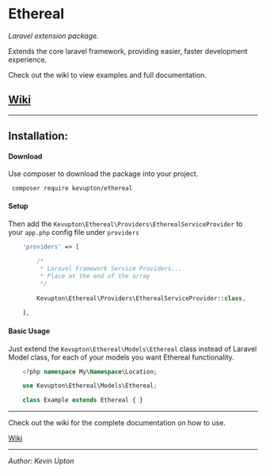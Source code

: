# **Ethereal** #

*Laravel extension package.*

Extends the core laravel framework, providing easier, faster development experience.

Check out the wiki to view examples and full documentation.

## [Wiki](https://github.com/kevupton/ethereal/wiki)

----------


## **Installation:** ##
#### Download
Use composer to download the package into your project.

     composer require kevupton/ethereal

#### Setup
Then add the `Kevupton\Ethereal\Providers\EtherealServiceProvider` to your `app.php` config file under `providers`

```php
    'providers' => [
    
        /*
         * Laravel Framework Service Providers...
         * Place at the end of the array
         */
    
        Kevupton\Ethereal\Providers\EtherealServiceProvider::class,
    
    ],
```


#### Basic Usage

Just extend the `Kevupton\Ethereal\Models\Ethereal` class instead of Laravel Model class, for each of your models you want Ethereal functionality. 

```php
    <?php namespace My\Namespace\Location;

    use Kevupton\Ethereal\Models\Ethereal;

    class Example extends Ethereal { }
```

------------

Check out the wiki for the complete documentation on how to use. 

[Wiki](https://github.com/kevupton/ethereal/wiki)

------------

*Author: Kevin Upton*


